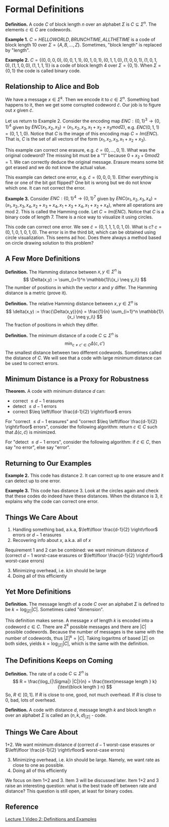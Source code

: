 # Formal Definitions

**Definition.** A code $C$ of block length $n$ over an alphabet $\Sigma$ is $C \subseteq \Sigma^n$. The elements $c \in C$ are codewords.

**Example 1.** $C = {HELLOWORLD, BRUNCHTIME, ALLTHETIME}$ is a code of block length 10 over $\Sigma = \{A,B,\dots,Z\}$. Sometimes, "block length" is replaced by "length".

**Example 2.** $C = \{(0,0,0,0), (0,0,1,1), (0,1,0,1), (0,1,1,0), (1,0,0,1), (1,0,1,0), (1,1,0,0), (1,1,1,1)\}$ is a code of block length 4 over $\Sigma = \{0, 1\}$. When $\Sigma = \{0, 1\}$ the code is called binary code.

## Relationship to Alice and Bob

We have a message $x \in \Sigma^k$. Then we encode it to $c \in \Sigma^n$. Something bad happens to it, then we get some corrupted codeword $\tilde c$. Our job is to figure out $x$ given $\tilde c$.

Let us return to Example 2. Consider the encoding map $ENC: \{0,1\}^3 \to \{0,1\}^4$ given by $ENC(x_1,x_2,x_3) = (x_1,x_2,x_3,x_1 + x_2 + x_3 mod 2)$, e.g. $ENC(0,1,1) = (0,1,1,0)$. Notice that $C$ is the image of this encoding map $C = Im(ENC)$. That is, $C$ is the set of all vectors of the form $(x_1,x_2,x_3,x_1+x_2+x_3)$.

This example can correct one erasure, e.g. $\tilde c = (0,\dots,0,1)$. What was the original codeword? The missing bit must be a "1" because $0 + x_2 + 0 mod 2 = 1$. We can correctly deduce the original message. Erasure means some bit got erased and we do not know the actual value.

This example can detect one error, e.g. $\tilde c = (0,0,0,1)$. Either everything is fine or one of the bit got flipped? One bit is wrong but we do not know which one. It can not correct the error.

**Example 3.** Consider $ENC: \{0,1\}^4 \to \{0,1\}^7$ given by $ENC(x_1,x_2,x_3,x_4) = (x_1,x_2,x_3,x_4,x_2+x_3+x_4,x_1+x_3+x_4,x_1+x_2+x_4)$, where all operations are mod 2. This is called the Hamming code. Let $C = Im(ENC)$. Notice that $C$ is a binary code of length 7. There is a nice way to visualize it using circles.

This code can correct one error. We see $\tilde c = (0,1,1,1,0,1,0)$. What is $c$? $c = (0,1,0,1,0,1,0)$. The error is in the third bit, which can be obtained using circle visualization. This seems ad hoc. Does there always a method based on circle drawing solution to this problem?

## A Few More Definitions

**Definition.** The Hamming distance between $x,y \in \Sigma^n$ is
$$
\Delta(x,y) := \sum_{i=1}^n \mathbb{1}\{x_i \neq y_i\}
$$
The number of positions in which the vector $x$ and $y$ differ. The Hamming distance is a metric (prove it).

**Definition.** The relative Hamming distance between $x,y \in \Sigma^n$ is
$$
\delta(x,y) := \frac{\Delta(x,y)}{n} = \frac{1}{n} \sum_{i=1}^n \mathbb{1}\{x_i \neq y_i\}
$$
The fraction of positions in which they differ.

**Definition.** The minimum distance of a code $C \subseteq \Sigma^n$ is
$$
\min_{c \neq c' \in C} \Delta(c,c')
$$
The smallest distance between two different codewords. Sometimes called the distance of $C$. We will see that a code with large minimum distance can be used to correct errors.

## Minimum Distance is a Proxy for Robustness

**Theorem.** A code with minimum distance $d$ can:
- correct $\leq d-1$ erasures
- detect $\leq d-1$ errors
- correct $\leq \left\lfloor \frac{d-1}{2} \right\rfloor$ errors

For "correct $\leq d-1$ erasures" and "correct $\leq \left\lfloor \frac{d-1}{2} \right\rfloor$ errors", consider the following algorithm: return $c \in C$ such that $\Delta(c,\tilde c)$ is minimized.

For "detect $\leq d-1$ errors", consider the following algorithm: if $\tilde c \in C$, then say "no error", else say "error".

## Returning to Our Examples

**Example 2.** This code has distance 2. It can correct up to one erasure and it can detect up to one error.

**Example 3.** This code has distance 3. Look at the circles again and check that these codes do indeed have these distances. When the distance is 3, it explains why the code can correct one error.

## Things We Care About

1. Handling something bad, a.k.a, $\left\lfloor \frac{d-1}{2} \right\rfloor$ errors or $d-1$ erasures
1. Recovering info about $x$, a.k.a. all of $x$

Requirement 1 and 2 can be combined: we want minimum distance $d$ (correct $d-1$ worst-case erasures or $\left\lfloor \frac{d-1}{2} \right\rfloor$ worst-case errors)

3. Minimizing overhead, i.e. $k/n$ should be large
4. Doing all of this efficiently

## Yet More Definitions

**Definition.** The message length of a code $C$ over an alphabet $\Sigma$ is defined to be $k = \log_{|\Sigma|} |C|$. Sometimes caled "dimension".

This definition makes sense. A message $x$ of length $k$ is encoded into a codeword $c \in C$. There are $\Sigma^k$ possible messages and there are $|C|$ possible codewords. Because the number of messages is the same with the number of codewords, thus $|\Sigma|^k = |C|$. Taking logaritms of based $|\Sigma|$ on both sides, yields $k = \log_{|\Sigma|} |C|$, which is the same with the definition.

## The Definitions Keeps on Coming

**Definition.** The rate of a code $C \subseteq \Sigma^n$ is
$$
R = \frac{\log_{|\Sigma|} |C|}{n} = \frac{\text{message length } k}{\text{block length } n}
$$
So, $R \in [0,1]$. If $R$ is close to one, good, not much overhead. If $R$ is close to 0, bad, lots of overhead.

**Definition.** A code with distance $d$, message length $k$ and block length $n$ over an alphabet $\Sigma$ is called an $(n,k,d)_{|\Sigma|}$ - code.

## Things We Care About

1+2. We want minimum distance $d$ (correct $d-1$ worst-case erasures or $\left\lfloor \frac{d-1}{2} \right\rfloor$ worst-case errors)

3. Minimizing overhead, i.e. $k/n$ should be large. Namely, we want rate as close to one as possible.
4. Doing all of this efficiently

We focus on item 1+2 and 3. Item 3 will be discussed later. Item 1+2 and 3 raise an interesting question: what is the best trade off between rate and distance? This question is still open, at least for binary codes.

## Reference

[Lecture 1 Video 2: Definitions and Examples](https://youtu.be/nL2ikRhDO4k)
